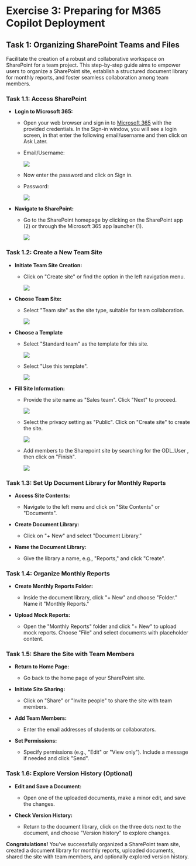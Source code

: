 # Exercise 3: Preparing for M365 Copilot Deployment

## Task 1: Organizing SharePoint Teams and Files

Facilitate the creation of a robust and collaborative workspace on SharePoint for a team project. This step-by-step guide aims to empower users to organize a SharePoint site, establish a structured document library for monthly reports, and foster seamless collaboration among team members.

### Task 1.1: Access SharePoint

- **Login to Microsoft 365:**
   - Open your web browser and sign in to [Microsoft 365](https://www.office.com/login?) with the provided credentials. In the Sign-in window, you will see a login screen, in that enter the following email/username and then click on Ask Later.
   * Email/Username: <inject key="AzureAdUserEmail"></inject>

      ![](/labguide/media/task3.1.1.png)

   - Now enter the password and click on Sign in.
   * Password:<inject key="AzureAdUserPassword"></inject>

      ![](/labguide/media/task3.1.2.png)

- **Navigate to SharePoint:**
   - Go to the SharePoint homepage by clicking on the SharePoint app (2) or through the Microsoft 365 app launcher (1).

      ![](/labguide/media/task3.2.1.png)

### Task 1.2: Create a New Team Site

- **Initiate Team Site Creation:**
   - Click on "Create site" or find the option in the left navigation menu.

      ![](/labguide/media/task3.2.2.png)

- **Choose Team Site:**
   - Select "Team site" as the site type, suitable for team collaboration.

      ![](/labguide/media/task3.2.3.png)

- **Choose a Template**   
   - Select "Standard team" as the template for this site.

      ![](/labguide/media/task3.2.4.png)
   
   - Select "Use this template".

      ![](/labguide/media/task3.2.5.png)

- **Fill Site Information:**
   - Provide the site name as "Sales team". Click "Next" to proceed.

      ![](/labguide/media/task3.2.6.png)

   - Select the privacy setting as "Public". Click on "Create site" to create the site.

      ![](/labguide/media/task3.2.7.png)

   - Add members to the Sharepoint site by searching for the ODL_User <inject key="DeploymentID"></inject>, then click on "Finish".

      ![](/labguide/media/task3.2.8.png)

### Task 1.3: Set Up Document Library for Monthly Reports

- **Access Site Contents:**
   - Navigate to the left menu and click on "Site Contents" or "Documents".

- **Create Document Library:**
   - Click on "+ New" and select "Document Library."

- **Name the Document Library:**
   - Give the library a name, e.g., "Reports," and click "Create".

### Task 1.4: Organize Monthly Reports

- **Create Monthly Reports Folder:**
   - Inside the document library, click "+ New" and choose "Folder." Name it "Monthly Reports."

- **Upload Mock Reports:**
   - Open the "Monthly Reports" folder and click "+ New" to upload mock reports. Choose "File" and select documents with placeholder content.

### Task 1.5: Share the Site with Team Members

- **Return to Home Page:**
    - Go back to the home page of your SharePoint site.

- **Initiate Site Sharing:**
    - Click on "Share" or "Invite people" to share the site with team members.

- **Add Team Members:**
    - Enter the email addresses of students or collaborators.

- **Set Permissions:**
    - Specify permissions (e.g., "Edit" or "View only"). Include a message if needed and click "Send".

### Task 1.6: Explore Version History (Optional)

- **Edit and Save a Document:**
    - Open one of the uploaded documents, make a minor edit, and save the changes.

- **Check Version History:**
    - Return to the document library, click on the three dots next to the document, and choose "Version history" to explore changes.

**Congratulations!** You've successfully organized a SharePoint team site, created a document library for monthly reports, uploaded documents, shared the site with team members, and optionally explored version history.
